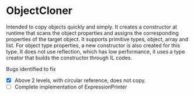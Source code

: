 # ObjectCloner
Intended to copy objects quickly and simply. It creates a constructor at runtime that scans the object properties and assigns the corresponding properties of the target object. It supports primitive types, object, array and list. For object type properties, a new constructor is also created for this type. It does not use reflection, which has low performance, it uses a type creator that builds the constructor through IL codes.


Bugs identified to fix
- [X] Above 2 levels, with circular reference, does not copy.
- [ ] Complete implementation of ExpressionPrinter
